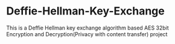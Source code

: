 # Deffie-Hellman-Key-Exchange
This is a Deffie Hellman key exchange algorithm based AES 32bit Encryption and Decryption(Privacy with content transfer) project
